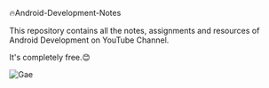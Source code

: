 🔥Android-Development-Notes 

This repository contains all the notes, assignments and resources of Android Development on YouTube Channel.

It's completely free.😊

![Gae](https://user-images.githubusercontent.com/77334130/189370875-7915b728-d8ef-44f6-8b76-bea82fd16b24.png)
